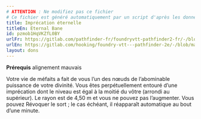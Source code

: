 ```yaml
---
# ATTENTION : Ne modifiez pas ce fichier
# Ce fichier est généré automatiquement par un script d'après les données du module Foundry VTT officiel et de sa traduction
title: Imprécation éternelle
titleEn: Eternal Bane
id: pzmob1HqVKZfL0BY
urlFr: https://gitlab.com/pathfinder-fr/foundryvtt-pathfinder2-fr/-/blob/master/data/feats/pzmob1HqVKZfL0BY.htm
urlEn: https://gitlab.com/hooking/foundry-vtt---pathfinder-2e/-/blob/master/packs/data/feats.db/eternal-bane.json
layout: dons
---
```

**Prérequis** alignement mauvais

Votre vie de méfaits a fait de vous l’un des nœuds de l’abominable puissance de votre divinité. Vous êtes perpétuellement entouré d’une imprécation dont le niveau est égal à la moitié du vôtre (arrondi au supérieur). Le rayon est de 4,50 m et vous ne pouvez pas l’augmenter. Vous pouvez Révoquer le sort ; le cas échéant, il réapparaît automatique au bout d’une minute.
